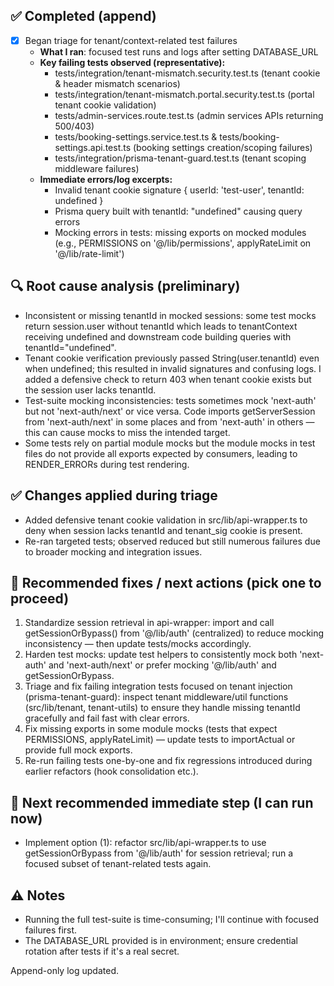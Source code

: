 ## ✅ Completed (append)
- [x] Began triage for tenant/context-related test failures
  - **What I ran**: focused test runs and logs after setting DATABASE_URL
  - **Key failing tests observed (representative):**
    - tests/integration/tenant-mismatch.security.test.ts (tenant cookie & header mismatch scenarios)
    - tests/integration/tenant-mismatch.portal.security.test.ts (portal tenant cookie validation)
    - tests/admin-services.route.test.ts (admin services APIs returning 500/403)
    - tests/booking-settings.service.test.ts & tests/booking-settings.api.test.ts (booking settings creation/scoping failures)
    - tests/integration/prisma-tenant-guard.test.ts (tenant scoping middleware failures)
  - **Immediate errors/log excerpts:**
    - Invalid tenant cookie signature { userId: 'test-user', tenantId: undefined }
    - Prisma query built with tenantId: "undefined" causing query errors
    - Mocking errors in tests: missing exports on mocked modules (e.g., PERMISSIONS on '@/lib/permissions', applyRateLimit on '@/lib/rate-limit')

## 🔍 Root cause analysis (preliminary)
- Inconsistent or missing tenantId in mocked sessions: some test mocks return session.user without tenantId which leads to tenantContext receiving undefined and downstream code building queries with tenantId="undefined".
- Tenant cookie verification previously passed String(user.tenantId) even when undefined; this resulted in invalid signatures and confusing logs. I added a defensive check to return 403 when tenant cookie exists but the session user lacks tenantId.
- Test-suite mocking inconsistencies: tests sometimes mock 'next-auth' but not 'next-auth/next' or vice versa. Code imports getServerSession from 'next-auth/next' in some places and from 'next-auth' in others — this can cause mocks to miss the intended target.
- Some tests rely on partial module mocks but the module mocks in test files do not provide all exports expected by consumers, leading to RENDER_ERRORs during test rendering.

## ✅ Changes applied during triage
- Added defensive tenant cookie validation in src/lib/api-wrapper.ts to deny when session lacks tenantId and tenant_sig cookie is present.
- Re-ran targeted tests; observed reduced but still numerous failures due to broader mocking and integration issues.

## 🔧 Recommended fixes / next actions (pick one to proceed)
1) Standardize session retrieval in api-wrapper: import and call getSessionOrBypass() from '@/lib/auth' (centralized) to reduce mocking inconsistency — then update tests/mocks accordingly.
2) Harden test mocks: update test helpers to consistently mock both 'next-auth' and 'next-auth/next' or prefer mocking '@/lib/auth' and getSessionOrBypass.
3) Triage and fix failing integration tests focused on tenant injection (prisma-tenant-guard): inspect tenant middleware/util functions (src/lib/tenant, tenant-utils) to ensure they handle missing tenantId gracefully and fail fast with clear errors.
4) Fix missing exports in some module mocks (tests that expect PERMISSIONS, applyRateLimit) — update tests to importActual or provide full mock exports.
5) Re-run failing tests one-by-one and fix regressions introduced during earlier refactors (hook consolidation etc.).

## 🔄 Next recommended immediate step (I can run now)
- Implement option (1): refactor src/lib/api-wrapper.ts to use getSessionOrBypass from '@/lib/auth' for session retrieval; run a focused subset of tenant-related tests again.

## ⚠️ Notes
- Running the full test-suite is time-consuming; I'll continue with focused failures first.
- The DATABASE_URL provided is in environment; ensure credential rotation after tests if it's a real secret.

Append-only log updated.
